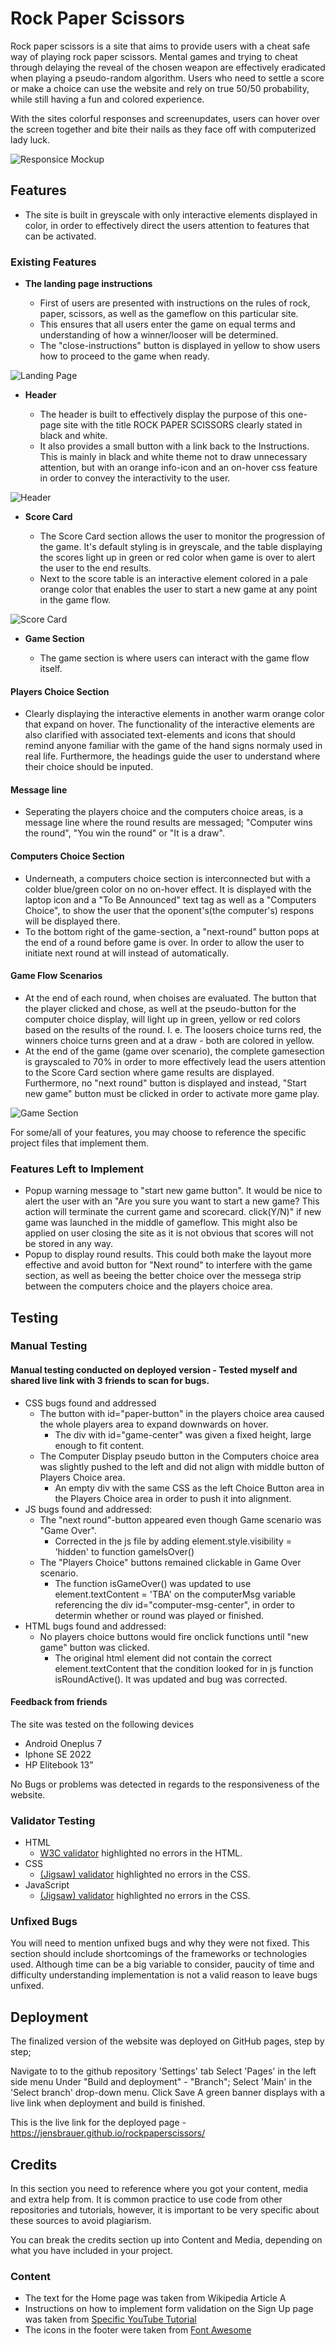 # Rock Paper Scissors

Rock paper scissors is a site that aims to provide users with a cheat safe way of playing rock paper scissors. Mental games and trying to cheat through delaying the reveal of the chosen weapon are effectively eradicated when playing a pseudo-random algorithm. Users who need to settle a score or make a choice can use the website and rely on true 50/50 probability, while still having a fun and colored experience.

With the sites colorful responses and screenupdates, users can hover over the screen together and bite their nails as they face off with computerized lady luck.

![Responsice Mockup](https://github.com/jensbrauer/rockpaperscissors/blob/main/docs/readme_images/screenmockup.PNG)

## Features 

  - The site is built in greyscale with only interactive elements displayed in color, in order to effectively direct the users attention to features that can be activated.

### Existing Features

- __The landing page instructions__

  - First of users are presented with instructions on the rules of rock, paper, scissors, as well as the gameflow on this particular site. 
  - This ensures that all users enter the game on equal terms and understanding of how a winner/looser will be determined.
  - The "close-instructions" button is displayed in yellow to show users how to proceed to the game when ready.
  

![Landing Page](#)

- __Header__

  - The header is built to effectively display the purpose of this one-page site with the title ROCK PAPER SCISSORS clearly stated in black and white. 
  - It also provides a small button with a link back to the Instructions. This is mainly in black and white theme not to draw unnecessary attention, but with an orange info-icon and an on-hover css feature in order to convey the interactivity to the user.

![Header](#)

- __Score Card__

  - The Score Card section allows the user to monitor the progression of the game. It's default styling is in greyscale, and the table displaying the scores light up in green or red color when game is over to alert the user to the end results.
  - Next to the score table is an interactive element colored in a pale orange color that enables the user to start a new game at any point in the game flow.

![Score Card](#)

- __Game Section__ 

  - The game section is where users can interact with the game flow itself.
#### Players Choice Section
  - Clearly displaying the interactive elements in another warm orange color that expand on hover. The functionality of the interactive elements are also clarified with associated text-elements and icons that should remind anyone familiar with the game of the hand signs normaly used in real life. Furthermore, the headings guide the user to understand where their choice should be inputed.

#### Message line
  - Seperating the players choice and the computers choice areas, is a message line where the round results are messaged; "Computer wins the round", "You win the round" or "It is a draw".

#### Computers Choice Section
  - Underneath, a computers choice section is interconnected but with a colder blue/green color on no on-hover effect. It is displayed with the laptop icon and a "To Be Announced" text tag as well as a "Computers Choice", to show the user that the oponent's(the computer's) respons will be displayed there.
  - To the bottom right of the game-section, a "next-round" button pops at the end of a round before game is over. In order to allow the user to initiate next round at will instead of automatically.

#### Game Flow Scenarios
  - At the end of each round, when choises are evaluated. The button that the player clicked and chose, as well at the pseudo-button for the computer choice display, will light up in green, yellow or red colors based on the results of the round. I. e. The loosers choice turns red, the winners choice turns green and at a draw - both are colored in yellow.
  - At the end of the game (game over scenario), the complete gamesection is grayscaled to 70% in order to more effectively lead the users attention to the Score Card section where game results are displayed. Furthermore, no "next round" button is displayed and instead, "Start new game" button must be clicked in order to activate more game play.

![Game Section](#)

For some/all of your features, you may choose to reference the specific project files that implement them.

### Features Left to Implement

- Popup warning message to "start new game button". It would be nice to alert the user with an "Are you sure you want to start a new game? This action will terminate the current game and scorecard. click(Y/N)" if new game was launched in the middle of gameflow. This might also be applied on user closing the site as it is not obvious that scores will not be stored in any way.
- Popup to display round results. This could both make the layout more effective and avoid button for "Next round" to interfere with the game section, as well as beeing the better choice over the messega strip between the computers choice and the players choice area.


## Testing 

### Manual Testing
#### Manual testing conducted on deployed version - Tested myself and shared live link with 3 friends to scan for bugs.
- CSS bugs found and addressed
  - The button with id="paper-button" in the players choice area caused the whole players area to expand downwards on hover.
    - The div with id="game-center" was given a fixed height, large enough to fit content.
  - The Computer Display pseudo button in the Computers choice area was slightly pushed to the left and did not align with middle button of Players Choice area.
    - An empty div with the same CSS as the left Choice Button area in the Players Choice area in order to push it into alignment.
- JS bugs found and addressed:
  - The "next round"-button appeared even though Game scenario was "Game Over".
    - Corrected in the js file by adding element.style.visibility = 'hidden' to function gameIsOver()
  - The "Players Choice" buttons remained clickable in Game Over scenario.
    - The function isGameOver() was updated to use element.textContent = 'TBA' on the computerMsg variable referencing the div id="computer-msg-center", in order to determin whether or round was played or finished.
- HTML bugs found and addressed:
  - No players choice buttons would fire onclick functions until "new game" button was clicked.
    - The original html element did not contain the correct element.textContent that the condition looked for in js function isRoundActive(). It was updated and bug was corrected.

#### Feedback from friends
The site was tested on the following devices
- Android Oneplus 7
- Iphone SE 2022
- HP Elitebook 13"

No Bugs or problems was detected in regards to the responsiveness of the website.


### Validator Testing 

- HTML
  - [W3C validator](https://validator.w3.org/nu/?doc=https%3A%2F%2Fjensbrauer.github.io%2Frockpaperscissors%2F) highlighted no errors in the HTML.
- CSS
  - [(Jigsaw) validator](https://jigsaw.w3.org/css-validator/validator?uri=https%3A%2F%2Fjensbrauer.github.io%2Frockpaperscissors%2F&profile=css3svg&usermedium=all&warning=1&vextwarning=&lang=sv#css) highlighted no errors in the CSS.
- JavaScript
  - [(Jigsaw) validator](https://jigsaw.w3.org/css-validator/validator?uri=https%3A%2F%2Fjensbrauer.github.io%2Frockpaperscissors%2F&profile=css3svg&usermedium=all&warning=1&vextwarning=&lang=sv#css) highlighted no errors in the CSS.

### Unfixed Bugs

You will need to mention unfixed bugs and why they were not fixed. This section should include shortcomings of the frameworks or technologies used. Although time can be a big variable to consider, paucity of time and difficulty understanding implementation is not a valid reason to leave bugs unfixed. 

## Deployment

The finalized version of the website was deployed on GitHub pages, step by step;

Navigate to to the github repository 'Settings' tab
Select 'Pages' in the left side menu
Under "Build and deployment" - "Branch"; Select 'Main' in the 'Select branch' drop-down menu.
Click Save 
A green banner displays with a live link when deployment and build is finished.

This is the live link for the deployed page - https://jensbrauer.github.io/rockpaperscissors/


## Credits 



In this section you need to reference where you got your content, media and extra help from. It is common practice to use code from other repositories and tutorials, however, it is important to be very specific about these sources to avoid plagiarism. 

You can break the credits section up into Content and Media, depending on what you have included in your project. 

### Content 

- The text for the Home page was taken from Wikipedia Article A
- Instructions on how to implement form validation on the Sign Up page was taken from [Specific YouTube Tutorial](https://www.youtube.com/)
- The icons in the footer were taken from [Font Awesome](https://fontawesome.com/)

